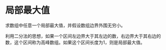 # 局部最大值

求数组中任意一个局部最大值，并假设数组边界外围无穷小。

利用二分法的思想，如果一个区间左边界大于其左边的数，右边界大于其右边的数，这个区间称为高峰数组。如果这个区间长度为1，则是局部最大值。